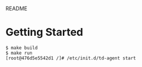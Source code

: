 README

# Getting Started
```
$ make build
$ make run
[root@476d5e5542d1 /]# /etc/init.d/td-agent start
```
